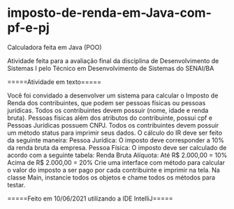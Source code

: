 # imposto-de-renda-em-Java-com-pf-e-pj
Calculadora feita em Java (POO)

Atividade feita para a avaliação final da disciplina de Desenvolvimento de Sistemas I pelo Técnico em Desenvolvimento de Sistemas do SENAI/BA

=====Atividade em texto=====


Você foi convidado a desenvolver um sistema para calcular o Imposto de Renda dos  contribuintes, que podem ser pessoas físicas ou pessoas jurídicas. Todos os contribuintes  devem possuir (nome, idade e renda bruta). Pessoas físicas além dos atributos do contribuinte, possui cpf e Pessoas Jurídicas possuem CNPJ. 
Todos os contribuintes devem possuir um método status para imprimir seus  dados.
O cálculo do IR deve ser feito da seguinte maneira: 
Pessoa Jurídica: 
O imposto deve corresponder a 10% da renda bruta da empresa. 
Pessoa Física:
O imposto deve ser calculado de acordo com a seguinte tabela: 
Renda Bruta Alíquota:
Até R$ 2.000,00 = 10% 
Acima de R$ 2.000,00 = 20% 
Crie uma interface com método para calcular o valor do imposto a ser pago por cada contribuinte e imprimir na tela. 
Na classe Main, instancie todos os objetos e chame todos os métodos para testar.


=====Feito em 10/06/2021 utilizando a IDE IntelliJ=====

